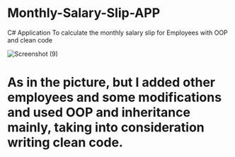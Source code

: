 # Monthly-Salary-Slip-APP
C# Application To calculate the monthly salary slip for Employees with OOP and clean code

![Screenshot (9)](https://user-images.githubusercontent.com/108232157/226483219-9a409f05-aa59-4326-8a15-baa46d27b576.png)

# As in the picture, but I added other employees and some modifications and used OOP and inheritance mainly, taking into consideration writing clean code.

